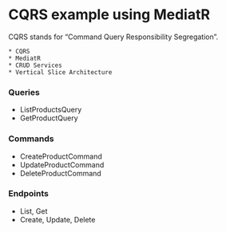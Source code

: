 # CQRS example using MediatR
CQRS stands for “Command Query Responsibility Segregation”.

    * CQRS
    * MediatR
    * CRUD Services
    * Vertical Slice Architecture

### Queries
* ListProductsQuery
* GetProductQuery

### Commands
* CreateProductCommand
* UpdateProductCommand
* DeleteProductCommand

### Endpoints
* List, Get
* Create, Update, Delete
